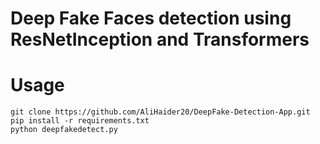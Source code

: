 # Deep Fake Faces detection using ResNetInception and Transformers

# Usage

```
git clone https://github.com/AliHaider20/DeepFake-Detection-App.git
pip install -r requirements.txt
python deepfakedetect.py
```

